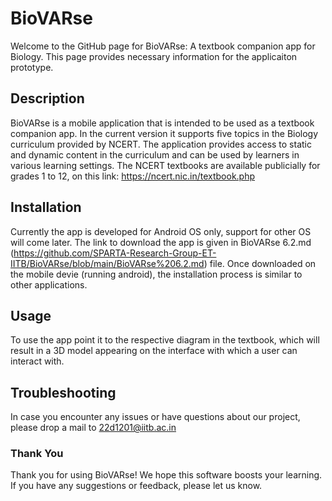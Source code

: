 # BioVARse
Welcome to the GitHub page for BioVARse: A textbook companion app for Biology. This page provides necessary information for the applicaiton prototype.

## Description
BioVARse is a mobile application that is intended to be used as a textbook companion app. In the current version it supports five topics in the Biology curriculum provided by NCERT. The application provides access to static and dynamic content in the curriculum and can be used by learners in various learning settings.
The NCERT textbooks are available publicially for grades 1 to 12, on this link: https://ncert.nic.in/textbook.php

## Installation
Currently the app is developed for Android OS only, support for other OS will come later. The link to download the app is given in BioVARse 6.2.md (https://github.com/SPARTA-Research-Group-ET-IITB/BioVARse/blob/main/BioVARse%206.2.md) file.
Once downloaded on the mobile devie (running android), the installation process is similar to other applications.

## Usage
To use the app point it to the respective diagram in the textbook, which will result in a 3D model appearing on the interface with which a user can interact with. 

## Troubleshooting
In case you encounter any issues or have questions about our project, please drop a mail to 22d1201@iitb.ac.in

### Thank You
Thank you for using BioVARse! We hope this software boosts your learning. If you have any suggestions or feedback, please let us know.
